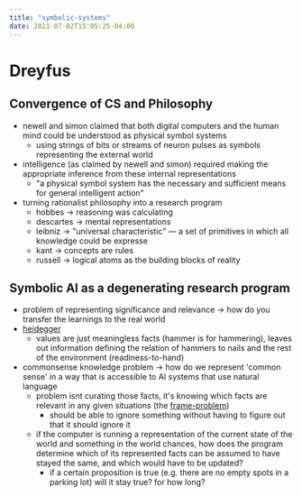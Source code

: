 ```yaml
---
title: "symbolic-systems"
date: 2021-07-02T15:05:25-04:00
---
```



# Dreyfus
## Convergence of CS and Philosophy
-   newell and simon claimed that both digital computers and the human mind could be understood as physical symbol systems
	-   using strings of bits or streams of neuron pulses as symbols representing the external world
-   intelligence (as claimed by newell and simon) required making the appropriate inference from these internal representations
	-   "a physical symbol system has the necessary and sufficient means for general intelligent action"
-   turning rationalist philosophy into a research program
	-   hobbes → reasoning was calculating
	-   descartes → mental representations
	-   leibniz → "universal characteristic" — a set of primitives in which all knowledge could be expresse
	-   kant → concepts are rules
	-   russell → logical atoms as the building blocks of reality
## Symbolic AI as a degenerating research program
-   problem of representing significance and relevance → how do you transfer the learnings to the real world
-   [heidegger](/thoughts/cognitive-sciences/embedded-ai)
	-   values are just meaningless facts (hammer is for hammering), leaves out information defining the relation of hammers to nails and the rest of the environment (readiness-to-hand)
-   commonsense knowledge problem → how do we represent 'common sense' in a way that is accessible to AI systems that use natural language
	-   problem isnt curating those facts, it's knowing which facts are relevant in any given situations (the [frame-problem](/thoughts/cognitive-sciences/frame-problem))
		-   should be able to ignore something without having to figure out that it should ignore it
	-   if the computer is running a representation of the current state of the world and something in the world chances, how does the program determine which of its represented facts can be assumed to have stayed the same, and which would have to be updated?
		-   if a certain proposition is true (e.g. there are no empty spots in a parking lot) will it stay true? for how long?